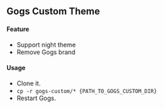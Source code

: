 ## Gogs Custom Theme

#### Feature
- Support night theme
- Remove Gogs brand

#### Usage
- Clone it.
- `cp -r gogs-custom/* {PATH_TO_GOGS_CUSTOM_DIR}`
- Restart Gogs.